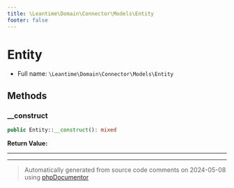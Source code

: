 ```yaml
---
title: \Leantime\Domain\Connector\Models\Entity
footer: false
---
```


# Entity





* Full name: `\Leantime\Domain\Connector\Models\Entity`



## Methods

### __construct



```php
public Entity::__construct(): mixed
```









**Return Value:**





---


---
> Automatically generated from source code comments on 2024-05-08 using [phpDocumentor](http://www.phpdoc.org/)
